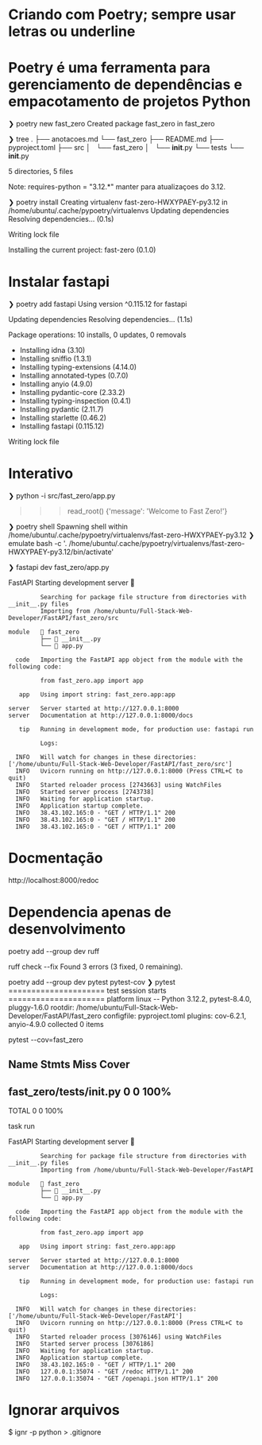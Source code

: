 # Criando com Poetry; sempre usar letras ou underline
# Poetry é uma ferramenta para gerenciamento de dependências e empacotamento de projetos Python

❯ poetry new fast_zero
Created package fast_zero in fast_zero

❯ tree
.
├── anotacoes.md
└── fast_zero
    ├── README.md
    ├── pyproject.toml
    ├── src
    │   └── fast_zero
    │       └── __init__.py
    └── tests
        └── __init__.py

5 directories, 5 files


Note: requires-python = "3.12.*" manter para atualizaçoes do 3.12.

❯ poetry install
Creating virtualenv fast-zero-HWXYPAEY-py3.12 in /home/ubuntu/.cache/pypoetry/virtualenvs
Updating dependencies
Resolving dependencies... (0.1s)

Writing lock file

Installing the current project: fast-zero (0.1.0)

# Instalar fastapi
❯ poetry add fastapi
Using version ^0.115.12 for fastapi

Updating dependencies
Resolving dependencies... (1.1s)

Package operations: 10 installs, 0 updates, 0 removals

  - Installing idna (3.10)
  - Installing sniffio (1.3.1)
  - Installing typing-extensions (4.14.0)
  - Installing annotated-types (0.7.0)
  - Installing anyio (4.9.0)
  - Installing pydantic-core (2.33.2)
  - Installing typing-inspection (0.4.1)
  - Installing pydantic (2.11.7)
  - Installing starlette (0.46.2)
  - Installing fastapi (0.115.12)

Writing lock file

# Interativo
❯ python -i src/fast_zero/app.py
>>> read_root()
{'message': 'Welcome to Fast Zero!'}


❯ poetry shell
Spawning shell within /home/ubuntu/.cache/pypoetry/virtualenvs/fast-zero-HWXYPAEY-py3.12
❯ emulate bash -c '. /home/ubuntu/.cache/pypoetry/virtualenvs/fast-zero-HWXYPAEY-py3.12/bin/activate'


❯ fastapi dev fast_zero/app.py

   FastAPI   Starting development server 🚀
 
             Searching for package file structure from directories with __init__.py files
             Importing from /home/ubuntu/Full-Stack-Web-Developer/FastAPI/fast_zero/src
 
    module   📁 fast_zero      
             ├── 🐍 __init__.py
             └── 🐍 app.py     
 
      code   Importing the FastAPI app object from the module with the following code:
 
             from fast_zero.app import app
 
       app   Using import string: fast_zero.app:app
 
    server   Server started at http://127.0.0.1:8000
    server   Documentation at http://127.0.0.1:8000/docs
 
       tip   Running in development mode, for production use: fastapi run
 
             Logs:
 
      INFO   Will watch for changes in these directories: ['/home/ubuntu/Full-Stack-Web-Developer/FastAPI/fast_zero/src']
      INFO   Uvicorn running on http://127.0.0.1:8000 (Press CTRL+C to quit)
      INFO   Started reloader process [2743663] using WatchFiles
      INFO   Started server process [2743738]
      INFO   Waiting for application startup.
      INFO   Application startup complete.
      INFO   38.43.102.165:0 - "GET / HTTP/1.1" 200
      INFO   38.43.102.165:0 - "GET / HTTP/1.1" 200
      INFO   38.43.102.165:0 - "GET / HTTP/1.1" 200

# Docmentação
http://localhost:8000/redoc

# Dependencia apenas de desenvolvimento
poetry add --group dev ruff

ruff check --fix
Found 3 errors (3 fixed, 0 remaining).

poetry add --group dev pytest pytest-cov
❯ pytest
===================== test session starts =====================
platform linux -- Python 3.12.2, pytest-8.4.0, pluggy-1.6.0
rootdir: /home/ubuntu/Full-Stack-Web-Developer/FastAPI/fast_zero
configfile: pyproject.toml
plugins: cov-6.2.1, anyio-4.9.0
collected 0 items 

pytest --cov=fast_zero

Name                          Stmts   Miss  Cover
-------------------------------------------------
fast_zero/tests/__init__.py       0      0   100%
-------------------------------------------------
TOTAL                             0      0   100%


 task run

   FastAPI   Starting development server 🚀
 
             Searching for package file structure from directories with __init__.py files
             Importing from /home/ubuntu/Full-Stack-Web-Developer/FastAPI
 
    module   📁 fast_zero      
             ├── 🐍 __init__.py
             └── 🐍 app.py     
 
      code   Importing the FastAPI app object from the module with the following code:
 
             from fast_zero.app import app
 
       app   Using import string: fast_zero.app:app
 
    server   Server started at http://127.0.0.1:8000
    server   Documentation at http://127.0.0.1:8000/docs
 
       tip   Running in development mode, for production use: fastapi run
 
             Logs:
 
      INFO   Will watch for changes in these directories: ['/home/ubuntu/Full-Stack-Web-Developer/FastAPI']
      INFO   Uvicorn running on http://127.0.0.1:8000 (Press CTRL+C to quit)
      INFO   Started reloader process [3076146] using WatchFiles
      INFO   Started server process [3076186]
      INFO   Waiting for application startup.
      INFO   Application startup complete.
      INFO   38.43.102.165:0 - "GET / HTTP/1.1" 200
      INFO   127.0.0.1:35074 - "GET /redoc HTTP/1.1" 200
      INFO   127.0.0.1:35074 - "GET /openapi.json HTTP/1.1" 200

# Ignorar arquivos
$ ignr -p python > .gitignore 